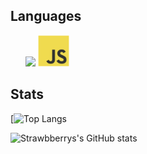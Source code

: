 <h2><strong>Languages</strong></h2>

<ul>
   <img width="50" src="https://upload.wikimedia.org/wikipedia/commons/c/cf/Lua-Logo.svg">
   <img width="50" src="https://raw.githubusercontent.com/devicons/devicon/master/icons/javascript/javascript-original.svg">
</ul>

<h2><strong>Stats</strong></h2>

[![Top Langs](https://github-readme-stats.vercel.app/api/top-langs/?username=strawbberrys)
<br />

![Strawbberrys's GitHub stats](https://github-readme-stats.vercel.app/api?username=strawbberrys&show_icons=true&theme=radical)


